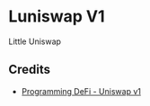 # Luniswap V1

Little Uniswap

## Credits
- [Programming DeFi - Uniswap v1](https://jeiwan.net/posts/programming-defi-uniswap-1/)
